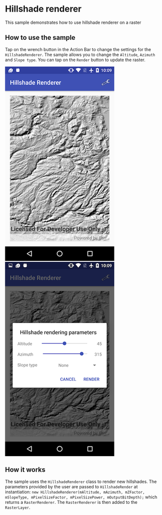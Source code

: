 # Hillshade renderer

This sample demonstrates how to use hillshade renderer on a raster

## How to use the sample

Tap on the wrench button in the Action Bar to change the settings for the `HillshadeRenderer`. The sample allows you to change the `Altitude`, `Azimuth` and `Slope type`. You can tap on the `Render` button to update the raster.

![](image1.png)
![](image2.png)

## How it works

The sample uses the `HillshadeRenderer` class to render new hillshades. The parameters provided by the user are passed to `HillshadeRender` at instantiation: `new HillshadeRenderer(mAltitude, mAzimuth, mZFactor, mSlopeType, mPixelSizeFactor, mPixelSizePower, mOutputBitDepth);` which returns a `RasterRenderer`. The `RasterRenderer` is then added to the `RasterLayer`. 
